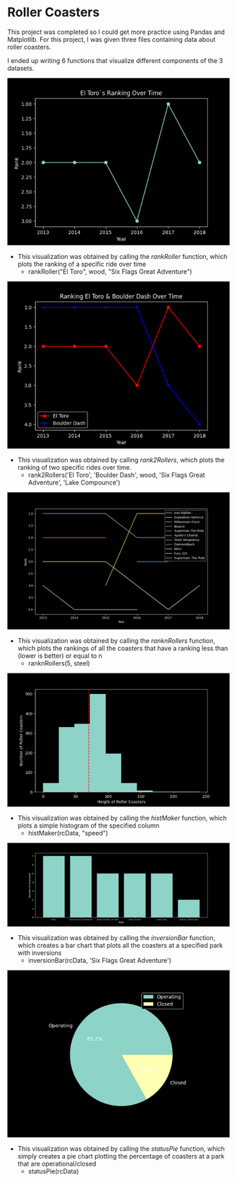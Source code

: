 # Roller Coasters

This project was completed so I could get more practice using Pandas and Matplotlib. For this project, I was given three files containing data about roller coasters. 

I ended up writing 6 functions that visualize different components of the 3 datasets. 

![img1](https://github.com/omcevoy/exPandas/blob/master/rollercoaster/img/fig1.png)
* This visualization was obtained by calling the *rankRoller* function, which plots the ranking of a specific ride over time
  * rankRoller("El Toro", wood, "Six Flags Great Adventure")
  
![img2](https://github.com/omcevoy/exPandas/blob/master/rollercoaster/img/fig2.png)
* This visualization was obtained by calling *rank2Rollers*, which plots the ranking of two specific rides over time.
  * rank2Rollers('El Toro', 'Boulder Dash', wood, 'Six Flags Great Adventure', 'Lake Compounce')
  
![img3](https://github.com/omcevoy/exPandas/blob/master/rollercoaster/img/fig3.png)
* This visualization was obtained by calling the *ranknRollers* function, which plots the rankings of all the coasters that have a ranking less than (lower is better) or equal to n
  * ranknRollers(5, steel)
  
![img4](https://github.com/omcevoy/exPandas/blob/master/rollercoaster/img/fig4.png)
* This visualization was obtained by calling the *histMaker* function, which plots a simple histogram of the specified column
  * histMaker(rcData, "speed")
  
![img5](https://github.com/omcevoy/exPandas/blob/master/rollercoaster/img/fig5.png)
* This visualization was obtained by calling the *inversionBar* function, which creates a bar chart that plots all the coasters at a specified park with inversions
  * inversionBar(rcData, 'Six Flags Great Adventure')

![img6](https://github.com/omcevoy/exPandas/blob/master/rollercoaster/img/fig6.png)
* This visualization was obtained by calling the *statusPie* function, which simply creates a pie chart plotting the percentage of coasters at a park that are operational/closed
  * statusPie(rcData)


